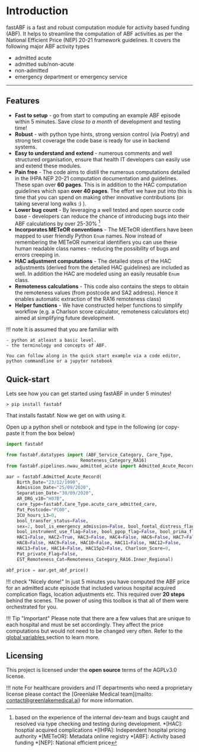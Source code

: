 
# Introduction

fastABF is a fast and robust computation module for activity based funding (ABF). It helps to 
streamline the computation of ABF activities as per the National Efficient Price (NEP) 20-21 framework guidelines.  It covers the following major ABF activity types

- admitted acute
- admitted sub/non-acute
- non-admitted
- emergency department or emergency service
---
## Features

- **Fast to setup** - go from start to computing an example ABF episode within 5 minutes. Save *close to a month* of development and testing time!
- **Robust** - with python type hints, strong version control (via Poetry) and strong test coverage the code base is ready for use in backend systems.
- **Easy to understand and extend** - numerous comments and well structured organisation, ensure that health IT developers can easily use and extend these modules. 
- **Pain free** - The code aims to distill the numerous computations detailed in the IHPA NEP 20-21 computation documentation and guidelines. These span over **60 pages**. This is in addition to the HAC computation guidelines which span **over 40 pages**. The effort we have put into this is time that you can spend on making other innovative contributions (or taking several long walks :) ). 
- **Lower bug count** - By leveraging a well tested and open source code base - developers can reduce the chance of introducing bugs into their ABF calculations by over 25-30% [^1] 
- **Incorporates METeOR conventions** - The METeOR identifiers have been mapped to user friendly Python `Enum` names. Now instead of remembering the METeOR numerical identifiers you can use these human readable class names  - reducing the possibility of bugs and errors creeping in. 
- **HAC adjustment computations** - The detailed steps of the HAC adjustments (derived from the detailed HAC guidelines) are included as well. In addition the HAC are modeled using an easily reusable `Enum` class.
- **Remoteness calculations** - This code also contains the steps to obtain the remoteness values (from postcode and SA2 address). Hence it enables automatic extraction of the RA16 remoteness class)
- **Helper functions** - We have constructed helper functions to simplify workflow (e.g. a Charlson score calculator, remoteness calculators etc) aimed at simplifying future development.

[^1]: based on the experience of the internal dev-team and bugs caught and resolved via type checking and testing during development.
*[HAC]: hosptial acquired complications
*[IHPA]: Independent hospital pricing authority
*[METeOR]:  Metadata online registry 
*[ABF]: Activity based funding
*[NEP]: National efficient price

!!! note 
    It is assumed that you are familiar with 

    - python at atleast a basic level.
    - the terminology and concepts of ABF.
    
    You can follow along in the quick start example via a code editor, python commandline or a jupyter notebook



## Quick-start
Lets see how you can get started using fastABF in under 5 minutes! 
```
> pip install fastabf 
```
That installs fastabf.  Now we get on with using it. 

Open up a python shell or notebook and type in the following (or copy-paste it from the box below)
``` python
import fastabf

from fastabf.datatypes import (ABF_Service_Category, Care_Type,
                            Remoteness_Category_RA16)
from fastabf.pipelines.nwau_admitted_acute import Admitted_Acute_Record

aar = fastabf.Admitted_Acute_Record(
    Birth_Date="23/12/1990",
    Admission_Date="25/09/2020",
    Separation_Date="30/09/2020",
    AR_DRG_v10="H07B",
    care_type=fastabf.Care_Type.acute_care_admitted_care,
    Pat_Postcode="PC00",
    ICU_hours_L3=0,
    bool_transfer_status=False,
    sex=2, bool_is_emergency_admission=False, bool_foetal_distress_flag=False,
    bool_instrument_use_flag=False, bool_ppop_flag=False, bool_prima_flag=False,
    HAC1=False, HAC2=True, HAC3=False, HAC4=False, HAC6=False, HAC7=False, 
    HAC8=False, HAC9=False, HAC10=False, HAC11=False, HAC12=False,
    HAC13=False, HAC14=False, HAC15p2=False, Charlson_Score=0,
    Pat_private_Flag=False,
    EST_Remoteness_Cat=Remoteness_Category_RA16.Inner_Regional)

abf_price = aar.get_abf_price()
```

!!! check "Nicely done!"
    In just 5 minutes you have computed the ABF price for an admitted acute episode that included various hospital acquired complication flags, location adjustments etc. This required over **20 steps** behind the scenes. The power of using this toolbox is that all of them were orchestrated for you. 


!!! Tip "Important"
    Please note that there are a few values that are unique to each hospital and must be set  accordingly. They affect the price computations but would not need to be changed very often. Refer to the [global variables ](globalvariables.md) section to learn more.

## Licensing
This project is licensed under the **open source** terms of the AGPLv3.0 license. 

!!! note
    For healthcare providers and IT departments who need a proprietary license please contact the [Greenlake Medical team](mailto: contact@greenlakemedical.ai) for more information.
